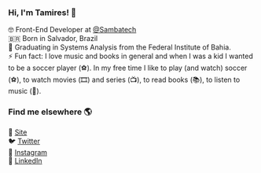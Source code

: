 ### Hi, I'm Tamires! 👋

🤓 Front-End Developer at [@Sambatech](https://github.com/sambatech/) <br>
🇧🇷 Born in Salvador, Brazil <br>
🔭 Graduating in Systems Analysis from the Federal Institute of Bahia. <br>
⚡ Fun fact: I love music and books in general and when I was a kid I wanted to be a soccer player (⚽️). In my free time I like to play (and watch) soccer (⚽️), to watch movies (🎞️) and series (📺), to read books (📚), to listen to music (🎵).

### Find me elsewhere 🌎

🚀 [Site](https://tamires-manhaes.github.io) <br>
🐦 [Twitter](https://twitter.com/tahvapimenta) <br>
📸 [Instagram](https://instagram.com/ahvapimenta) <br>
💼 [LinkedIn](https://www.linkedin.com/in/tamires-manhaes/) <br>
